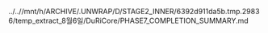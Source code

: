 ../..//mnt/h/ARCHIVE/.UNWRAP/D/STAGE2_INNER/6392d911da5b.tmp.29836/temp_extract_8월6일/DuRiCore/PHASE7_COMPLETION_SUMMARY.md